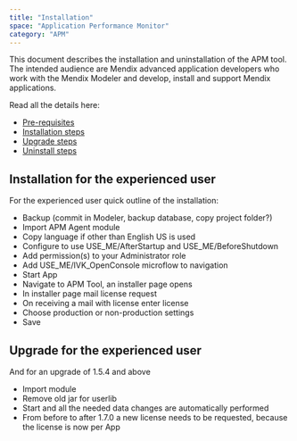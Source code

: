 ```yaml
---
title: "Installation"
space: "Application Performance Monitor"
category: "APM"
---
```

This document describes the installation and uninstallation of the APM tool. The intended audience are Mendix advanced application developers who work with the Mendix Modeler and develop, install and support Mendix applications.

Read all the details here:

*   [Pre-requisites](Pre+requisites)
*   [Installation steps](Installation+steps)
*   [Upgrade steps](Upgrade+steps)
*   [Uninstall steps](Uninstall+steps)

## Installation for the experienced user

For the experienced user quick outline of the installation:

*   Backup (commit in Modeler, backup database, copy project folder?)
*   Import APM Agent module
*   Copy language if other than English US is used
*   Configure to use USE_ME/AfterStartup and USE_ME/BeforeShutdown
*   Add permission(s) to your Administrator role
*   Add USE_ME/IVK_OpenConsole microflow to navigation
*   Start App
*   Navigate to APM Tool, an installer page opens
*   In installer page mail license request
*   On receiving a mail with license enter license
*   Choose production or non-production settings
*   Save

## Upgrade for the experienced user

And for an upgrade of 1.5.4 and above

*   Import module
*   Remove old jar for userlib
*   Start and all the needed data changes are automatically performed
*   From before to after 1.7.0 a new license needs to be requested, because the license is now per App